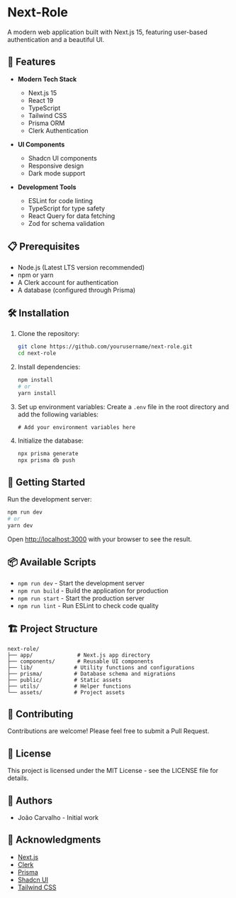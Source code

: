 # Next-Role

A modern web application built with Next.js 15, featuring user-based authentication and a beautiful UI.

## 🚀 Features

- **Modern Tech Stack**
  - Next.js 15
  - React 19
  - TypeScript
  - Tailwind CSS
  - Prisma ORM
  - Clerk Authentication

- **UI Components**
  - Shadcn UI components
  - Responsive design
  - Dark mode support

- **Development Tools**
  - ESLint for code linting
  - TypeScript for type safety
  - React Query for data fetching
  - Zod for schema validation

## 📋 Prerequisites

- Node.js (Latest LTS version recommended)
- npm or yarn
- A Clerk account for authentication
- A database (configured through Prisma)

## 🛠️ Installation

1. Clone the repository:
   ```bash
   git clone https://github.com/yourusername/next-role.git
   cd next-role
   ```

2. Install dependencies:
   ```bash
   npm install
   # or
   yarn install
   ```

3. Set up environment variables:
   Create a `.env` file in the root directory and add the following variables:
   ```
   # Add your environment variables here
   ```

4. Initialize the database:
   ```bash
   npx prisma generate
   npx prisma db push
   ```

## 🚀 Getting Started

Run the development server:

```bash
npm run dev
# or
yarn dev
```

Open [http://localhost:3000](http://localhost:3000) with your browser to see the result.

## 📦 Available Scripts

- `npm run dev` - Start the development server
- `npm run build` - Build the application for production
- `npm run start` - Start the production server
- `npm run lint` - Run ESLint to check code quality

## 🏗️ Project Structure

```
next-role/
├── app/              # Next.js app directory
├── components/       # Reusable UI components
├── lib/             # Utility functions and configurations
├── prisma/          # Database schema and migrations
├── public/          # Static assets
├── utils/           # Helper functions
└── assets/          # Project assets
```

## 🤝 Contributing

Contributions are welcome! Please feel free to submit a Pull Request.

## 📝 License

This project is licensed under the MIT License - see the LICENSE file for details.

## 👥 Authors

- João Carvalho - Initial work

## 🙏 Acknowledgments

- [Next.js](https://nextjs.org/)
- [Clerk](https://clerk.com/)
- [Prisma](https://www.prisma.io/)
- [Shadcn UI](https://ui.shadcn.com/)
- [Tailwind CSS](https://tailwindcss.com/)
